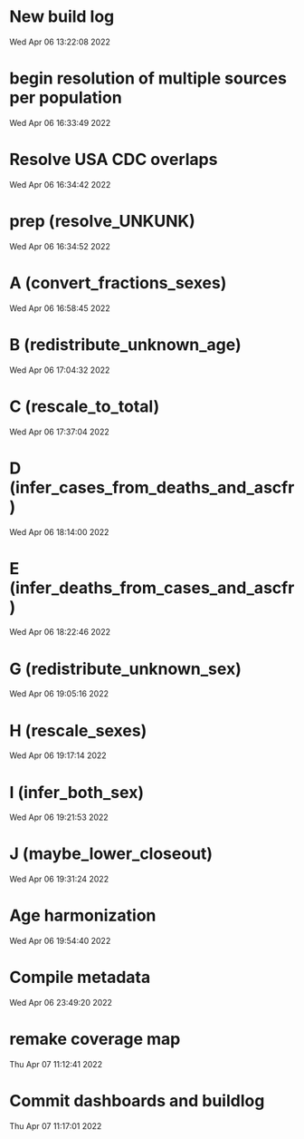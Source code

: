 
# New build log 
 Wed Apr 06 13:22:08 2022 


# begin resolution of multiple sources per population 
 Wed Apr 06 16:33:49 2022 


# Resolve USA CDC overlaps 
 Wed Apr 06 16:34:42 2022 


# prep (resolve_UNKUNK) 
 Wed Apr 06 16:34:52 2022 


# A (convert_fractions_sexes) 
 Wed Apr 06 16:58:45 2022 


# B (redistribute_unknown_age) 
 Wed Apr 06 17:04:32 2022 


# C (rescale_to_total) 
 Wed Apr 06 17:37:04 2022 


# D (infer_cases_from_deaths_and_ascfr) 
 Wed Apr 06 18:14:00 2022 


# E (infer_deaths_from_cases_and_ascfr) 
 Wed Apr 06 18:22:46 2022 


# G (redistribute_unknown_sex) 
 Wed Apr 06 19:05:16 2022 


# H (rescale_sexes) 
 Wed Apr 06 19:17:14 2022 


# I (infer_both_sex) 
 Wed Apr 06 19:21:53 2022 


# J (maybe_lower_closeout) 
 Wed Apr 06 19:31:24 2022 


# Age harmonization 
 Wed Apr 06 19:54:40 2022 


# Compile metadata 
 Wed Apr 06 23:49:20 2022 


# remake coverage map 
 Thu Apr 07 11:12:41 2022 


# Commit dashboards and buildlog 
 Thu Apr 07 11:17:01 2022 

